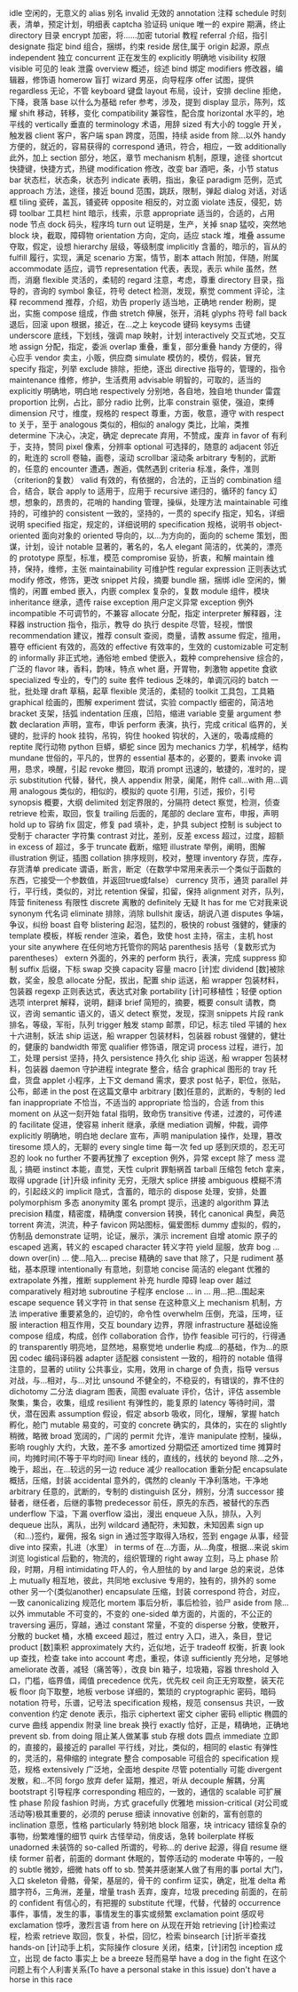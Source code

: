 idle               空闲的，无意义的
alias              别名
invalid            无效的
annotation         注释
schedule           时刻表，清单，预定计划，明细表
captcha            验证码
unique             唯一的
expire             期满，终止
directory          目录
encrypt            加密，将……加密
tutorial           教程
referral           介绍，指引
designate          指定
bind               组合，捆绑，约束
reside             居住,属于
origin             起源，原点
independent        独立
concurrent         正在发生的
explicitly         明确地
visibility         权限
visible            可见的
leak               泄露
overview           概述，综述
bind               绑定
modifiers          修改器，编辑器，修饰语
homerow            盲打
wizard             男巫，向导程序
offer              试图，提供
regardless         无论，不管
keyboard           键盘
layout             布局，设计，安排
decline            拒绝，下降，衰落
base               以什么为基础
refer              参考，涉及，提到
display            显示，陈列，炫耀
shift              移动，转移，变化
compatibility      兼容性，配合度
horizontal         水平的，地平线的
vertically         垂直的
terminology        术语，用辞
sized              有大小的
toggle             开关，触发器
client             客户，客户端
span               跨度，范围，持续
aside from         除…以外
handy              方便的，就近的，容易获得的
correspond         通讯，符合，相应，一致
additionally       此外，加上
section            部分，地区，章节
mechanism          机制，原理，途径
shortcut           快捷键，快捷方式，热键
modification       修改，改变
bar                酒吧，条，小节
status bar         状态栏，状态条，状态列
indicate           表明，指出，象征
paradigm           范例，范式
approach           方法，途径，接近
bound              范围，跳跃，限制，弹起
dialog             对话，对话框
tiling             瓷砖，盖瓦，铺瓷砖
opposite           相反的，对立面
violate            违反，侵犯，妨碍
toolbar            工具栏
hint               暗示，线索，示意
appropriate        适当的，合适的，占用
node               节点
dock               码头，程序坞
turn out           证明是，生产，关掉
snap               猛咬，突然地
block              块，截取，障碍物
orientation        方向，定向，适应
stack              堆，堆叠
assume             夺取，假定，设想
hierarchy          层级，等级制度
implicitly         含蓄的，暗示的，盲从的
fulfill            履行，实现，满足
scenario           方案，情节，剧本
attach             附加，伴随，附属
accommodate        适应，调节
representation     代表，表现，表示
while              虽然，然而，消磨
flexible           灵活的，柔韧的
regard             注意，考虑，尊重
directory          目录，指导的，咨询的
symbol             象征，符号
detect             检测，发现，察觉
comment            评论，注释
recommend          推荐，介绍，劝告
properly           适当地，正确地
render             粉刷，提出，实施
compose            组成，作曲
stretch            伸展，张开，消耗
glyphs             符号
fall back          退后，回滚
upon               根据，接近，在…之上
keycode            键码
keysyms            击键
underscore         底线，下划线，强调
map                映射，计划
interactively      交互式地，交互地
assign             分配，指定，委派
overlap            重叠，重复，部分重叠
handy              方便的，得心应手
vendor             卖主，小贩，供应商
simulate           模仿的，模仿，假装，冒充
specify            指定，列举
exclude            排除，拒绝，逐出
directive          指导的，管理的，指令
maintenance        维修，修护，生活费用
advisable          明智的，可取的，适当的
explicitly         明确地，明白地
respectively       分别地，各自地，独自地
thunder            雷霆
proportion         比例，占比，部分
radio              比例，比率
constrain          驱使，强迫，束缚
dimension          尺寸，维度，规格的
respect            尊重，方面，敬意，遵守
with respect to    关于，至于
analogous          类似的，相似的
analogy            类比，比喻，类推
determine          下决心，决定，确定
deprecate          弃用，不赞成，废弃
in favor of        有利于，支持，赞同
pixel              像素，分辨率
optional           可选择的，随意的
adjacent           邻近的，毗连的
scroll             卷轴，画卷，滚动
scrollbar          滚动条
arbitrary          专制的，武断的，任意的
encounter          遭遇，邂逅，偶然遇到
criteria           标准，条件，准则（criterion的复数）
valid              有效的，有依据的，合法的，正当的
combination        组合，结合，联合
apply to           适用于，应用于
recursive          递归的，循环的
fancy              幻想，想象的，昂贵的，花哨的
handing            管理，操纵，处理方法
maintainable       可维持的，可维护的
consistent         一致的，坚持的，一贯的
specify            指定，知名，详细说明
specified          指定，规定的，详细说明的
specification      规格，说明书
object-oriented    面向对象的
oriented           导向的，以…为方向的，面向的
scheme             策划，图谋，计划，设计
notable            显著的，著名的，名人
elegant            简洁的，优美的，漂亮的
prototype          原型，标准，模范
compromise         妥协，折衷，和解
maintain           维持，保持，维修，主张
maintainability    可维护性
regular expression 正则表达式
modify             修改，修饰，更改
snippet            片段，摘要
bundle             捆，捆绑
idle               空闲的，懒惰的，闲置
embed              嵌入，内嵌
complex            复杂的，复数
module             组件，模块
inheritance        继承，遗传
raise exception    用户定义异常
exception          例外
incompatible       不可调节的，不兼容
allocate           分配，指定
interpreter        解释器，注释器
instruction        指令，指示，教导
do                 执行
despite            尽管，轻视，憎恨
recommendation     建议，推荐
consult            查阅，商量，请教
assume             假定，擅用，篡夺
efficient          有效的，高效的
effective          有效率的，生效的
customizable       可定制的
informally         非正式地，通俗地
embed              使嵌入，栽种
comprehensive      综合的，广泛的
flavor             味，香料，韵味，特点
whet               磨，开胃物，刺激物
appetite           食欲
specialized        专业的，专门的
suite              套件
tedious            乏味的，单调沉闷的
batch              一批，批处理
draft              草稿，起草
flexible           灵活的，柔韧的
toolkit            工具包，工具箱
graphical          绘画的，图解
experiment         尝试，实验
compactly          细密的，简洁地
bracket            支架，括弧
indentation        压痕，凹陷，缩进
variable           变量
argument           参数
declaration        声明，宣布，申诉
perform            表演，执行，完成
critical           临界的，关键的，批评的
hook               挂钩，吊钩，钩住
hooked             钩状的，入迷的，吸毒成瘾的
reptite            爬行动物
python             巨蟒，蟒蛇
since              因为
mechanics          力学，机械学，结构
mundane            世俗的，平凡的，世界的
essential          基本的，必要的，要素
invoke             调用，恳求，唤醒，引起
revoke             撤回，取消
prompt             迅速的，敏捷的，准时的，提示
substitution       代替，替代，换人
appendix           附录，阑尾，附件
call...with        用…调用
analogous          类似的，相似的，模拟的
quote              引用，引述，报价，引号
synopsis           概要，大纲
delimited          划定界限的，分隔符
detect             察觉，检测，侦查
retrieve           检索，取回，恢复
trailing           后面的，尾部的
declare            宣布，申报，声明
hold up to         容纳
fix                固定，修复
pad                填补，走，护具
subject            控制
is subject to      受制于
character          字符集
contrast           对比，差别，反差
excess             超过，过度，超额
in excess of       超过，多于
truncate           截断，缩短
illustrate         举例，阐明，图解
illustration       例证，插图
collation          排序规则，校对，整理
inventory          存货，库存，存货清单
predicate          谓语，断言，断定（在数学中常用来表示一个类似于函数的东西，它接受一个参数值，并返回true或false）
currency           货币，通货
parallel           并行，平行线，类似的，对比
retention          保留，扣留，保持
alignment          对齐，队列，阵营
finiteness         有限性
discrete           离散的
definitely         无疑
It has for me      它对我来说
synonym             代名词
eliminate           排除，消除
bullshit            废话，胡说八道
disputes            争端，争议，纠纷
boast               自夸
blistering          起泡，猛烈的，极快的
robust              强健的，健康的
template            模板，样板
render              渲染，着色，致使
host                主持，宿主，主机
host your site anywhere 在任何地方托管你的网站
parenthesis         括号（复数形式为parentheses）
extern              外面的，外来的
perform             执行，表演，完成
suppress            抑制
suffix              后缀，下标
swap                交换
capacity            容量
macro               [计]宏
dividend            [数]被除数，奖金，股息
allocate            分配，拔出，配置
ship                运送，船
wrapper             包装材料，包装器
regexp              正则表达式，表达式对象
portability         [计]可移植性；轻便
option              选项
interpret           解释，说明，翻译
brief               简短的，摘要，概要
consult             请教，商议，咨询
semantic            语义的，语义
detect              察觉，发现，探测
snippets            片段
rank                排名，等级，军衔，队列
trigger             触发
stamp               邮票，印记，标志
tiled               平铺的
hex                 十六进制，妖法
ship                运送，船
wrapper             包装材料，包装器
robust              强健的，健壮的，健康的
bandwidth           带宽
qualifier           修饰语，限定词
process             过程，进行，加工，处理
persist             坚持，持久
persistence         持久化
ship                运送，船
wrapper             包装材料，包装器
daemon              守护进程
integrate           整合，结合
graphical           图形的
tray                托盘，货盘
applet              小程序，上下文
demand              需求，要求
post                帖子，职位，张贴，公布，邮递
in the post         在这篇文章中
arbitrary           [数]任意的，武断的，专制的
led                 fan
inappropriate       不恰当，不适当的
appropriate         恰当的，合适
from this moment on 从这一刻开始
fatal               指明，致命伤
transitive          传递，过渡的，可传递的
facilitate          促进，使容易
inherit             继承，承继
mediation           调解，仲裁，调停
explicitly          明确地，明白地
declare             宣布，声明
manipulation        操作，处理，篡改
tiresome            烦人的，无聊的
every single time   每一次
fed up              感到厌烦的，忍无可忍的
look no further     不要再犹豫了
exception           例外，异常
except              除了
mess                混乱；搞砸
instinct            本能，直觉，天性
culprit             罪魁祸首
tarball             压缩包
fetch               拿来，取得
upgrade             [计]升级
infinity            无穷，无限大
splice              拼接
ambiguous           模糊不清的，引起歧义的
implicit            隐式，含蓄的，暗示的
dispose             处理，安排，处置
polymorphism        多态
anonymity           匿名
prompt              提示，迅速的
algorithm           算法
precision           精度，精密度，精确度
conversion          转换，转化
canonical           典型，典范
torrent             奔流，洪流，种子
favicon             网站图标，偏爱图标
dummy               虚拟的，假的，仿制品
demonstrate         证明，论证，展示，演示
increment           自增
atomic              原子的
escaped             逃离，转义的
escaped character   转义字符
yield               屈服，放弃
bog ... down over(in) ...  使...陷入...
precise             精确的
save that           除了，只是
rudiment            基础，基本原理
intentionally       有意地，刻意地
concise             简洁的
elegant             优雅的
extrapolate         外推，推断
supplement          补充
hurdle              障碍
leap over           越过
comparatively       相对地
subroutine          子程序
enclose ... in ...  用...把...围起来
escape sequence     转义字符
in that sense       在这种意义上
mechanism           机制，方法
imperative          重要紧急的，迫切的，命令性
overwhelm           压倒，充溢，压垮，征服
interaction         相互作用，交互
boundary            边界，界限
infrastructure      基础设施
compose             组成，构成，创作
collaboration       合作，协作
feasible            可行的，行得通的
transparently       明亮地，显然地，易察觉地
underlie            构成...的基础，作为...的原因
codec               编码译码器
adapter             适配器
consistent          一致的，相符的
notable             值得注意的，显著的
utility             公共事业，实用，效用
in charge of        负责，指导
versus              对战，与...相对，与...对比
unsound             不健全的，不稳妥的，有错误的，靠不住的
dichotomy           二分法
diagram             图表，简图
evaluate            评价，估计，评估
assemble            聚集，集合，收集，组成
resilient           有弹性的，能复原的
latency             等待时间，潜伏，潜在因素
assumption          假设，假定
absorb              吸收，同化，理解，掌握
hatch               孵化，舱门
mutable             易变的，可变的
concrete            确实的，具体的，实在的
slightly            稍微，略微
broad               宽阔的，广阔的
permit              允许，准许
manipulate          控制，操纵，影响
roughly             大约，大致，差不多
amortized           分期偿还
amortized time      摊算时间，均摊时间(不等于平均时间)
linear              线的，直线的，线状的
beyond              除...之外，晚于，超出，在...较远的另一边
reduce              减少
reallocation        重新分配
encapsulate         概括，压缩，封装
accidental          意外的，偶然的
cleanly             干净利落地，干净地
arbitrary           任意的，武断的，专制的
distinguish         区分，辨别，分清
successor           接替者，继任者，后继的事物
predecessor         前任，原先的东西，被替代的东西
underflow           下溢，下漏
overflow            溢出，漫出
enqueue             入队，排队，入列
dequeue             出队，离队，出列
wildcard            通配符，未知数，未知因素
sign up             （和...)签约，雇佣，报名
sign in             通过签字取得入场权，签到
engage              从事，经营
dive into           探索，扎进（水里）
in terms of         在...方面，从...角度，根据...来说
skim                浏览
logistical          后勤的，物流的，组织管理的
right away          立刻，马上
phase               阶段，时期，月相
intimidating        吓人的，令人胆怯的
by and large        总的来说，总体上
mutually            相互地，彼此，共同地
exclusive           专用的，独有的，排外的
some other          另一个(类似another)
encapsulate         压缩，封装
correspond          符合，对应，一致
canonicalizing      规范化
mortem              事后分析，事后检验，验尸
aside from          除...以外
immutable           不可变的，不变的
one-sided           单方面的，片面的，不公正的
traversing          遍历，穿越，通过
constant            常量，不变的
disperse            分散，使散开，分散的
bucket              桶，水桶
exceed              超过，胜过
entry               入口，进入，条目，登记
product             [数]乘积
approximately       大约，近似地，近于
tradeoff            权衡，折衷
look up             查找，检查
take into account   考虑，重视，体谅
sufficiently        充分地，足够地
ameliorate          改善，减轻（痛苦等），改良
bin                 箱子，垃圾箱，容器
threshold           入口，门槛，临界值，阈值
precedence          优先，优先权
ceil                向正无穷取整，装天花板
floor               向下取整，地板
verbose             详细的，繁琐的
cryptographic       密码，暗码
notation            符号，乐谱，记号法
specification       规格，规范
consensus           共识，一致
convention          约定
denote              表示，指示
ciphertext          密文
cipher              密码
elliptic            椭圆的
curve               曲线
appendix            附录
line break          换行
exactly             恰好，正是，精确地，正确地
prevent sb. from doing  阻止某人做某事
stub                存根
dots                圆点
immediate           立即的，直接的，最接近的
parallel            平行线，对比，类似的，相同的
elastic             有弹性的，灵活的，易伸缩的
integrate           整合
composable          可组合的
specification       规范，规格
extensively         广泛地，全面地
despite             尽管
potentially         可能
divergent           发散，和...不同
forgo               放弃
defer               延期，推迟，听从
decouple            解耦，分离
bootstrapt          引导程序
corresponding       相应的，一致的，通信的
scalable            可扩展性
phase               阶段
fashion             时尚，方式
gracefully          优雅地
mission-critical    (对公司或活动等)极其重要的，必须的
peruse              细读
innovative          创新的，富有创意的
inclination         意愿，性格
particularly        特别地
block               阻塞，块
intricacy           错综复杂的事物，纷繁难懂的细节
quirk               古怪举动，俏皮话，急转
boilerplate         样板
unadorned           未装饰的
so-called           所谓的，号称...的
derive              起源，得自
resume              继续
former              前者，前面的
dormant             休眠的，暂停活动的
moderate            中等的，一般的
subtle              微妙，细微
hats off to sb.     赞美并感谢某人做了有用的事
portal              大门，入口
skeleton            骨骼，骨架，基层的，骨干的
confirm             证实，确定，批准
delta               希腊字符δ，三角洲，差量，增量
trash               丢弃，废弃，垃圾
preceding           前面的，在前的
confident           有信心的，有把握的
substitute          代理，代替，代替的
occurrence          事件，事情，发生的事，事情发生的事实或频繁
exclamation point   感叹号
exclamation         惊呼，激烈言语
from here on        从现在开始
retrieving          [计]检索过程，检索
retrieve            取回，恢复，补偿，回忆，检索
binsearch           [计]折半查找
hands-on            [计]动手上机，实际操作
closure             关闭，结束，[计]闭包
inception           成立，出现
de facto            事实上
be a breeze         轻而易举
have a dog in the fight 在这个问题上有个人利害关系(To have a personal stake in this issue)
don't have a horse in this race
